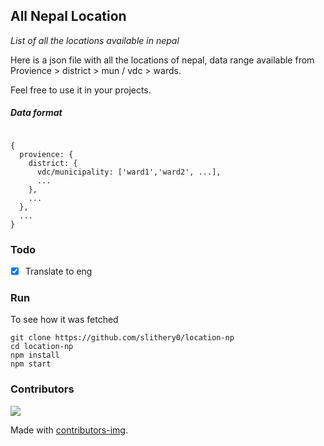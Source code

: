 ## All Nepal Location

_List of all the locations available in nepal_

Here is a json file with all the locations of nepal, data range available from Provience > district > mun / vdc > wards.

Feel free to use it in your projects.

##### Data format

```

{
  provience: {
    district: {
      vdc/municipality: ['ward1','ward2', ...],
      ...
    },
    ...
  },
  ...
}
```

### Todo

- [x] Translate to eng


### Run

To see how it was fetched
```
git clone https://github.com/slithery0/location-np
cd location-np
npm install
npm start
```

### Contributors


<a href = "https://github.com/slithery0/location-np/graphs/contributors">
  <img src = "https://contrib.rocks/image?repo=slithery0/location-np"/>
</a>

Made with [contributors-img](https://contrib.rocks).
